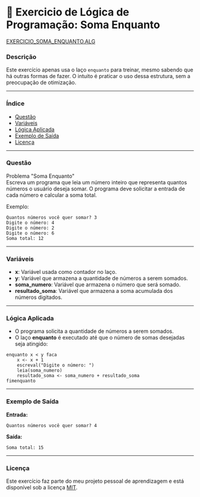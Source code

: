 
# 🚀 Exercicio de Lógica de Programação: Soma Enquanto

<a href="/logica-de-programação/VisualG_Portugol/Estrutura_Repetitiva/Exercicios_Enquanto/exercicio_SomaEnquanto/exercicio_SomaEnquanto.alg">EXERCICIO_SOMA_ENQUANTO.ALG</a>

### Descrição

Este exercício apenas usa o laço `enquanto` para treinar, mesmo sabendo que há outras formas de fazer. O intuito é praticar o uso dessa estrutura, sem a preocupação de otimização.

---

### Índice

- [Questão](#questão)
- [Variáveis](#variáveis)
- [Lógica Aplicada](#lógica-aplicada)
- [Exemplo de Saída](#exemplo-de-saída)
- [Licença](#licença)

---

### Questão

Problema "Soma Enquanto"  
Escreva um programa que leia um número inteiro que representa quantos números o usuário deseja somar. O programa deve solicitar a entrada de cada número e calcular a soma total.

Exemplo:
```
Quantos números você quer somar? 3
Digite o número: 4
Digite o número: 2
Digite o número: 6
Soma total: 12
```

---

### Variáveis

- **x**: Variável usada como contador no laço.
- **y**: Variável que armazena a quantidade de números a serem somados.
- **soma_numero**: Variável que armazena o número que será somado.
- **resultado_soma**: Variável que armazena a soma acumulada dos números digitados.

---

### Lógica Aplicada

- O programa solicita a quantidade de números a serem somados.
- O laço **enquanto** é executado até que o número de somas desejadas seja atingido:

```alg
enquanto x < y faca
    x <- x + 1
    escreval("Digite o número: ")
    leia(soma_numero)
    resultado_soma <- soma_numero + resultado_soma
fimenquanto
```

---

### Exemplo de Saída

**Entrada:**
```
Quantos números você quer somar? 4
```

**Saída:**
```
Soma total: 15
```

---

### Licença

Este exercício faz parte do meu projeto pessoal de aprendizagem e está disponível sob a licença [MIT](LICENSE).
